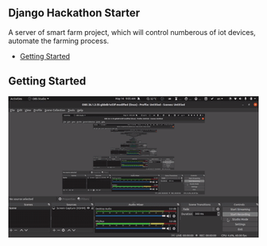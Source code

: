 ## Django Hackathon Starter

A server of smart farm project, which will control numberous of iot devices, automate the farming process.

- [Getting Started](#getting-started)

## Getting Started

<img src="./guild.gif"/>
